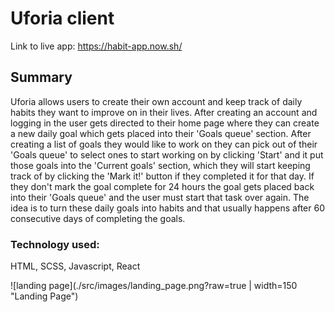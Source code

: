 # Uforia client

Link to live app: https://habit-app.now.sh/

## Summary

Uforia allows users to create their own account and keep track of daily habits they want to improve on in their lives. After creating an account and logging in the user gets directed to their home page where they can create a new daily goal which gets placed into their 'Goals queue' section. After creating a list of goals they would like to work on they can pick out of their 'Goals queue' to select ones to start working on by clicking 'Start' and it put those goals into the 'Current goals' section, which they will start keeping track of by clicking the 'Mark it!' button if they completed it for that day. If they don't mark the goal complete for 24 hours the goal gets placed back into their 'Goals queue' and the user must start that task over again. The idea is to turn these daily goals into habits and that usually happens after 60 consecutive days of completing the goals.

### Technology used:

HTML, SCSS, Javascript, React

![landing page](./src/images/landing_page.png?raw=true | width=150 "Landing Page")
